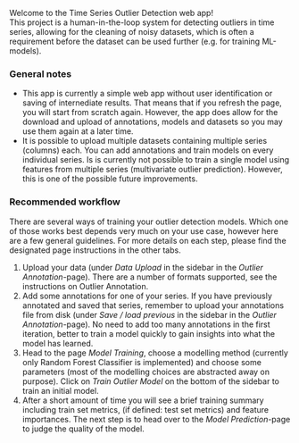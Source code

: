 Welcome to the Time Series Outlier Detection web app!  
This project is a human-in-the-loop system for detecting outliers in time series, allowing for the cleaning of noisy datasets, which is often a requirement before the dataset can be used further (e.g. for training ML-models).

### General notes

- This app is currently a simple web app without user identification or saving of internediate results. That means that if you refresh the page, you will start from scratch again. However, the app does allow for the download and upload of annotations, models and datasets so you may use them again at a later time.
- It is possible to upload multiple datasets containing multiple series (columns) each. You can add annotations and train models on every individual series. Is is currently not possible to train a single model using features from multiple series (multivariate outlier prediction). However, this is one of the possible future improvements.
### Recommended workflow

There are several ways of training your outlier detection models. Which one of those works best depends very much on your use case, however here are a few general guidelines. For more details on each step, please find the designated page instructions in the other tabs.

1. Upload your data (under *Data Upload* in the sidebar in the *Outlier Annotation*-page). There are a number of formats supported, see the instructions on Outlier Annotation.
2. Add some annotations for one of your series. If you have previously annotated and saved that series, remember to upload your annotations file from disk (under *Save / load previous* in the sidebar in the *Outlier Annotation*-page). No need to add too many annotations in the first iteration, better to train a model quickly to gain insights into what the model has learned.
3. Head to the page *Model Training*, choose a modelling method (currently only Random Forest Classifier is implemented) and choose some parameters (most of the modelling choices are abstracted away on purpose). Click on *Train Outlier Model* on the bottom of the sidebar to train an initial model.
4. After a short amount of time you will see a brief training summary including train set metrics, (if defined: test set metrics) and feature importances. The next step is to head over to the *Model Prediction*-page to judge the quality of the model. 